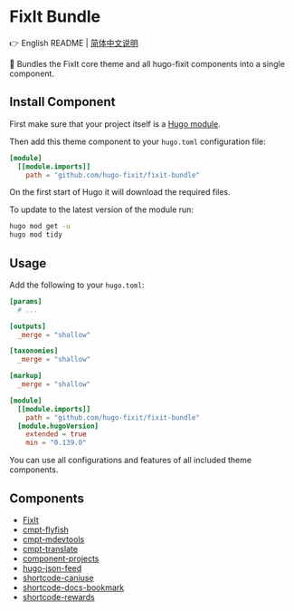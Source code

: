 # FixIt Bundle

👉 English README | [简体中文说明](/README.md)

🌲 Bundles the FixIt core theme and all hugo-fixit components into a single component.

## Install Component

First make sure that your project itself is a [Hugo module](https://gohugo.io/hugo-modules/use-modules/#initialize-a-new-module).

Then add this theme component to your `hugo.toml` configuration file:

```toml
[module]
  [[module.imports]]
    path = "github.com/hugo-fixit/fixit-bundle"
```

On the first start of Hugo it will download the required files.

To update to the latest version of the module run:

```bash
hugo mod get -u
hugo mod tidy
```

## Usage

Add the following to your `hugo.toml`:

```toml
[params]
  # ...

[outputs]
  _merge = "shallow"

[taxonomies]
  _merge = "shallow"

[markup]
  _merge = "shallow"

[module]
  [[module.imports]]
    path = "github.com/hugo-fixit/fixit-bundle"
  [module.hugoVersion]
    extended = true
    min = "0.139.0"
```

You can use all configurations and features of all included theme components.

## Components

- [FixIt](https://github.com/hugo-fixit/FixIt)
- [cmpt-flyfish](https://github.com/hugo-fixit/cmpt-flyfish)
- [cmpt-mdevtools](https://github.com/hugo-fixit/cmpt-mdevtools)
- [cmpt-translate](https://github.com/hugo-fixit/cmpt-translate)
- [component-projects](https://github.com/hugo-fixit/component-projects)
- [hugo-json-feed](https://github.com/hugo-fixit/hugo-json-feed)
- [shortcode-caniuse](https://github.com/hugo-fixit/shortcode-caniuse)
- [shortcode-docs-bookmark](https://github.com/hugo-fixit/shortcode-docs-bookmark)
- [shortcode-rewards](https://github.com/hugo-fixit/shortcode-rewards)
